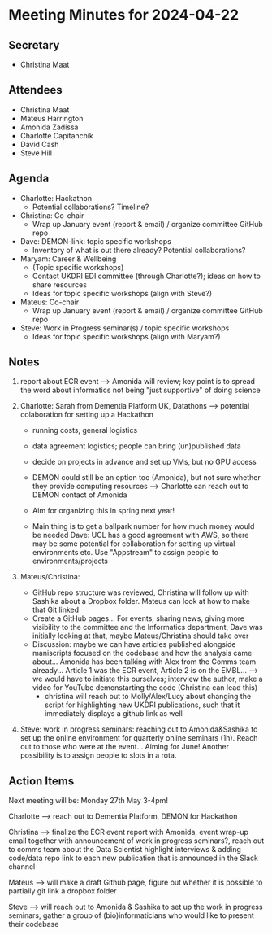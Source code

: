 # Meeting Minutes for 2024-04-22

## Secretary
- Christina Maat

## Attendees
- Christina Maat
- Mateus Harrington
- Amonida Zadissa
- Charlotte Capitanchik
- David Cash
- Steve Hill

## Agenda

- Charlotte: Hackathon
  - Potential collaborations? Timeline?
- Christina: Co-chair
  - Wrap up January event (report & email) / organize committee GitHub repo
- Dave: DEMON-link: topic specific workshops
  - Inventory of what is out there already? Potential collaborations?
- Maryam: Career & Wellbeing
  - (Topic specific workshops)
  - Contact UKDRI EDI committee (through Charlotte?); ideas on how to share resources
  - Ideas for topic specific workshops (align with Steve?)
- Mateus: Co-chair
  - Wrap up January event (report & email) / organize committee GitHub repo
- Steve: Work in Progress seminar(s) / topic specific workshops
  - Ideas for topic specific workshops (align with Maryam?)
  
## Notes
1) report about ECR event --> Amonida will review; key point is to spread the word about informatics not being "just supportive" of doing science

2) Charlotte: Sarah from Dementia Platform UK, Datathons --> potential colaboration for setting up a Hackathon
   - running costs, general logistics
   - data agreement logistics; people can bring (un)published data
   - decide on projects in advance and set up VMs, but no GPU access
  
   - DEMON could still be an option too (Amonida), but not sure whether they provide computing resources --> Charlotte can reach out to DEMON contact of Amonida
  
   - Aim for organizing this in spring next year!
   - Main thing is to get a ballpark number for how much money would be needed
     Dave: UCL has a good agreement with AWS, so there may be some potential for collaboration for setting up virtual environments etc. Use "Appstream" to assign people to environments/projects

3) Mateus/Christina:
   - GitHub repo structure was reviewed, Christina will follow up with Sashika about a Dropbox folder. Mateus can look at how to make that Git linked
   - Create a GitHub pages... For events, sharing news, giving more visibility to the committee and the Informatics department, Dave was initially looking at that, maybe Mateus/Christina should take over
   - Discussion: maybe we can have articles published alongside maniscripts focused on the codebase and how the analysis came about...
     Amonida has been talking with Alex from the Comms team already... Article 1 was the ECR event, Article 2 is on the EMBL... --> we would have to initiate this ourselves; interview the author, make a video for YouTube demonstarting the code (Christina can lead this)
     + christina will reach out to Molly/Alex/Lucy about changing the script for highlighting new UKDRI publications, such that it immediately displays a github link as well
    
4) Steve: work in progress seminars: reaching out to Amonida&Sashika to set up the online environment for quarterly online seminars (1h). Reach out to those who were at the event... Aiming for June! Another possibility is to assign people to slots in a rota.


## Action Items
Next meeting will be: Monday 27th May 3-4pm! 

Charlotte --> reach out to Dementia Platform, DEMON for Hackathon

Christina --> finalize the ECR event report with Amonida, event wrap-up email together with announcement of work in progress seminars?, reach out to comms team about the Data Scientist highlight interviews & adding code/data repo link to each new publication that is announced in the Slack channel

Mateus --> will make a draft Github page, figure out whether it is possible to partially git link a dropbox folder

Steve --> will reach out to Amonida & Sashika to set up the work in progress seminars, gather a group of (bio)informaticians who would like to present their codebase




